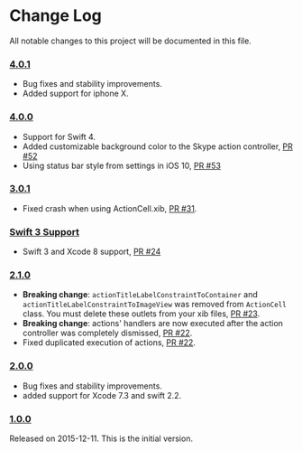 # Change Log

All notable changes to this project will be documented in this file.

### [4.0.1](https://github.com/xmartlabs/XLActionController/releases/tag/4.0.1)

* Bug fixes and stability improvements.
* Added support for iphone X. 

### [4.0.0](https://github.com/xmartlabs/XLActionController/releases/tag/4.0.0)

* Support for Swift 4.
* Added customizable background color to the Skype action controller, [PR #52](https://github.com/xmartlabs/XLActionController/pull/52)
* Using status bar style from settings in iOS 10, [PR #53](https://github.com/xmartlabs/XLActionController/pull/53)

### [3.0.1](https://github.com/xmartlabs/XLActionController/releases/tag/3.0.1)

* Fixed crash when using ActionCell.xib, [PR #31](https://github.com/xmartlabs/XLActionController/pull/31).

### [Swift 3 Support](https://github.com/xmartlabs/XLActionController/releases/tag/3.0.0)

* Swift 3 and Xcode 8 support, [PR #24](https://github.com/xmartlabs/XLActionController/pull/24)

### [2.1.0](https://github.com/xmartlabs/XLActionController/releases/tag/2.1.0)

* **Breaking change**: `actionTitleLabelConstraintToContainer` and `actionTitleLabelConstraintToImageView` was removed from `ActionCell` class. You must delete these outlets from your xib files, [PR #23](https://github.com/xmartlabs/XLActionController/pull/23).
* **Breaking change**: actions' handlers are now executed after the action controller was completely dismissed, [PR #22](https://github.com/xmartlabs/XLActionController/pull/22).
* Fixed duplicated execution of actions, [PR #22](https://github.com/xmartlabs/XLActionController/pull/22).

### [2.0.0](https://github.com/xmartlabs/XLActionController/releases/tag/2.0.0)

* Bug fixes and stability improvements.
* added support for Xcode 7.3 and swift 2.2.

### [1.0.0](https://github.com/xmartlabs/XLActionController/releases/tag/1.0.0)
Released on 2015-12-11. This is the initial version.
